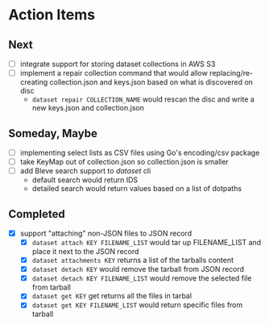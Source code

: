 
# Action Items

## Next

+ [ ] integrate support for storing dataset collections in AWS S3
+ [ ] implement a repair collection command that would allow replacing/re-creating collection.json and keys.json based on what is discovered on disc
    + `dataset repair COLLECTION_NAME` would rescan the disc and write a new keys.json and collection.json

## Someday, Maybe

+ [ ] implementing select lists as CSV files using Go's encoding/csv package 
+ [ ] take KeyMap out of collection.json so collection.json is smaller
+ [ ] add Bleve search support to *dataset* cli
    + default search would return IDS
    + detailed search would return values based on a list of dotpaths


## Completed

+ [x] support "attaching" non-JSON files to JSON record
    + [x] `dataset attach KEY FILENAME_LIST` would tar up FILENAME_LIST and place it next to the JSON record
    + [x] `dataset attachments KEY` returns a list of the tarballs content
    + [x] `dataset detach KEY` would remove the tarball from JSON record
    + [x] `dataset detach KEY FILENAME_LIST` would remove the selected file from tarball
    + [x] `dataset get KEY` get returns all the files in tarbal
    + [x] `dataset get KEY FILENAME_LIST` would return specific files from tarball
